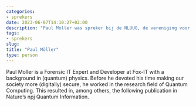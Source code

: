 ```yaml
---
categories:
- sprekers
date: 2023-06-07T14:10:27+02:00
description: "Paul Möller was spreker bij de NLUUG, de vereniging voor open systemen en open standaarden. Lees meer over deze spreker."
tags:
- sprekers
slug:
title: "Paul Möller"
type: person
---
```


Paul Moller is a Forensic IT Expert and Developer at Fox-IT with a background in (quantum) physics. Before he devoted his time making our society more (digitally) secure, he worked in the research field of Quantum Computing. This resulted in, among others, the following publication in Nature’s npj Quantum Information.
